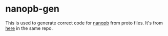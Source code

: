 # nanopb-gen
This is used to generate correct code for [nanopb](https://github.com/nanopb/nanopb) from proto files. It's from [here](https://github.com/nanopb/nanopb/tree/master/generator) in the same repo.
